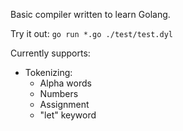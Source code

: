 Basic compiler written to learn Golang.

Try it out: `go run *.go ./test/test.dyl`


Currently supports:
  - Tokenizing:
    - Alpha words
    - Numbers
    - Assignment
    - "let" keyword 